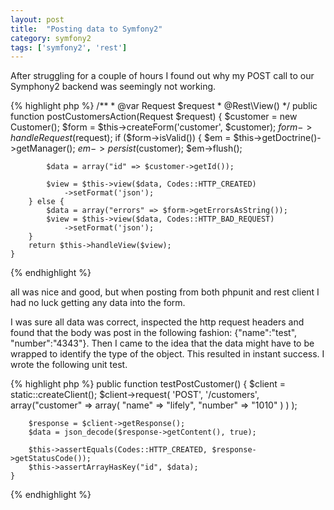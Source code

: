 ```yaml
---
layout: post
title:  "Posting data to Symfony2"
category: symfony2
tags: ['symfony2', 'rest']
---
```


After struggling for a couple of hours I found out why my POST call to our Symphony2 backend was seemingly not working.

{% highlight php %}
    /**
     * @var Request $request
     * @Rest\View()
     */
    public function postCustomersAction(Request $request) {
        $customer = new Customer();
        $form = $this->createForm('customer', $customer);
        $form->handleRequest($request);
        if ($form->isValid()) {
            $em = $this->getDoctrine()->getManager();
            $em->persist($customer);
            $em->flush();
            
            $data = array("id" => $customer->getId());

            $view = $this->view($data, Codes::HTTP_CREATED)
                ->setFormat('json');
        } else {
            $data = array("errors" => $form->getErrorsAsString());
            $view = $this->view($data, Codes::HTTP_BAD_REQUEST)
                ->setFormat('json');
        }
        return $this->handleView($view);
    }
{% endhighlight %}

<!--more-->

all was nice and good, but when posting from both phpunit and rest client I had no luck getting any data into the form.

I was sure all data was correct, inspected the http request headers and found that the body was post in the following fashion: {"name":"test", "number":"4343"}. Then I came to the idea that the data might have to be wrapped to identify the type of the object. This resulted in instant success. I wrote the following unit test.

{% highlight php %}
   public function testPostCustomer()
    {
        $client = static::createClient();
        $client->request(
            'POST',
            '/customers',
            array("customer" =>
                array(
                    "name" => "lifely",
                    "number" => "1010"
                )
            )
        );

        $response = $client->getResponse();
        $data = json_decode($response->getContent(), true);

        $this->assertEquals(Codes::HTTP_CREATED, $response->getStatusCode());
        $this->assertArrayHasKey("id", $data);
    }
{% endhighlight %}
